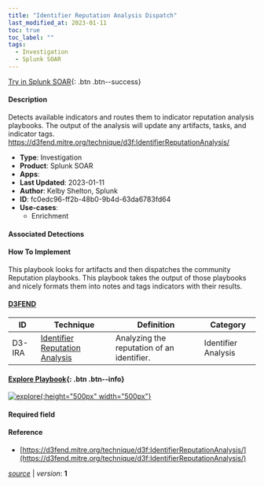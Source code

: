 ```yaml
---
title: "Identifier Reputation Analysis Dispatch"
last_modified_at: 2023-01-11
toc: true
toc_label: ""
tags:
  - Investigation
  - Splunk SOAR
---
```


[Try in Splunk SOAR](https://www.splunk.com/en_us/software/splunk-security-orchestration-and-automation.html){: .btn .btn--success}

#### Description

Detects available indicators and routes them to indicator reputation analysis playbooks. The output of the analysis will update any artifacts, tasks, and indicator tags. https://d3fend.mitre.org/technique/d3f:IdentifierReputationAnalysis/

- **Type**: Investigation
- **Product**: Splunk SOAR
- **Apps**: 
- **Last Updated**: 2023-01-11
- **Author**: Kelby Shelton, Splunk
- **ID**: fc0edc96-ff2b-48b0-9b4d-63da6783fd64
- **Use-cases**:
  - Enrichment

#### Associated Detections


#### How To Implement
This playbook looks for artifacts and then dispatches the community Reputation playbooks. This playbook takes the output of those playbooks and nicely formats them into notes and tags indicators with their results.


#### [D3FEND](https://d3fend.mitre.org/)

| ID          | Technique   | Definition     | Category       |
| ----------- | ----------- |--------------- |--------------- |
| D3-IRA | [Identifier Reputation Analysis](https://d3fend.mitre.org/technique/d3f:IdentifierReputationAnalysis) | Analyzing the reputation of an identifier. | Identifier Analysis |

#### [Explore Playbook](https://splunk.github.io/soar-playbook-viewer/?playbook=https://raw.githubusercontent.com/phantomcyber/playbooks/latest/Identifier_Reputation_Analysis_Dispatch.json){: .btn .btn--info}

[![explore](https://raw.githubusercontent.com/splunk/security_content/develop/playbooks/Identifier_Reputation_Analysis_Dispatch.png){:height="500px" width="500px"}](https://splunk.github.io/soar-playbook-viewer/?playbook=https://raw.githubusercontent.com/phantomcyber/playbooks/latest/Identifier_Reputation_Analysis_Dispatch.json)

#### Required field


#### Reference

* [https://d3fend.mitre.org/technique/d3f:IdentifierReputationAnalysis/](https://d3fend.mitre.org/technique/d3f:IdentifierReputationAnalysis/)




[*source*](https://github.com/splunk/security_content/tree/develop/playbooks/Identifier_Reputation_Analysis_Dispatch.yml) \| *version*: **1**